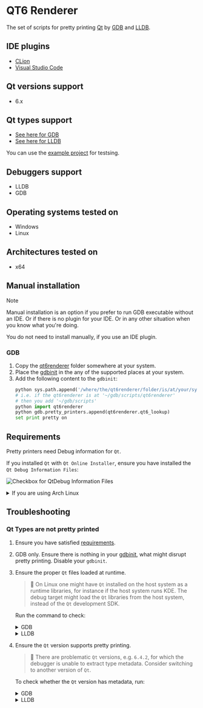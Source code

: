 # QT6 Renderer

The set of scripts for pretty printing [Qt][qt] by [GDB][gdb] and [LLDB][lldb].

## IDE plugins
* [CLion][qt6renderer_intlj]
* [Visual Studio Code][qt6renderer_vsc]

## Qt versions support
* 6.x

## Qt types support
* [See here for GDB](./python/gdb)
* [See here for LLDB](./python/lldb)

You can use the [example project][qt6renderer_exmpl] for testsing.

## Debuggers support
* LLDB
* GDB

## Operating systems tested on
* Windows
* Linux  

## Architectures tested on
* x64

## Manual installation

> [!NOTE]
> Manual installation is an option if you prefer to run GDB executable without an IDE. Or if there is no plugin for your IDE. Or in any other situation when you know what you're doing.
>
> You do not need to install manually, if you use an IDE plugin.

### GDB

1. Copy the [qt6renderer](./python/gdb/qt6renderer/) folder somewhere at your system.
2. Place the [gdbinit][gdbinit] in the any of the supported places at your system.
3. Add the following content to the `gdbinit`:
   ```python
   python sys.path.append('/where/the/qt6renderer/folder/is/at/your/system') 
   # i.e. if the qt6renderer is at '~/gdb/scripts/qt6renderer'
   # then you add '~/gdb/scripts'
   python import qt6renderer
   python gdb.pretty_printers.append(qt6renderer.qt6_lookup)
   set print pretty on
   ```

## Requirements
Pretty printers need Debug information for `Qt`.

If you installed `Qt` with `Qt Online Installer`, ensure you have installed
the `Qt Debug Information Files`:

![Checkbox for QtDebug Information Files](images/qt_debug_information_files_checkbox.png)

<details>
<summary>If you are using Arch Linux</summary>

Then you might wish to install `qt6-base-debug` package.
You can install manually (by specifying the url), or by enabling global repo. See [wiki](https://wiki.archlinux.org/title/Debugging/Getting_traces#Installing_debug_packages).

```
pacman -U https://geo.mirror.pkgbuild.com/extra-debug/os/x86_64/qt6-base-debug-6.7.2-1-x86_64.pkg.tar.zst
```
</details>

## Troubleshooting

### Qt Types are not pretty printed

1. Ensure you have satisfied [requirements](#requirements).
2. GDB only. Ensure there is nothing in your [gdbinit][gdbinit], what might disrupt pretty printing. Disable your `gdbinit`.
3. Ensure the proper `Qt` files loaded at runtime.

   > :large_blue_diamond: On Linux one might have `Qt` installed on the host system as a runtime libraries, for instance if the host system runs KDE. The debug target might load the `Qt` libraries from the host system, instead of the `Qt` development SDK.

   Run the command to check:

   <details>
    <summary>GDB</summary>

    ```
    info sharedlibrary
    ```

    Should print something like:
    
    ```
    0x00007ffff7e63940  0x00007ffff7f58b1a Yes /home/user/Qt/6.6.1/gcc_64/lib/libQt6Network.so.6
    0x00007ffff751f300  0x00007ffff7c0abe2 Yes /home/user/Qt/6.6.1/gcc_64/lib/libQt6Gui.so.6
    0x00007ffff6cb75e0  0x00007ffff70848eb Yes /home/user/Qt/6.6.1/gcc_64/lib/libQt6Core.so.6
    ```
   </details>

   <details>
    <summary>LLDB</summary>
        
    ```
    target modules list
    ````

    Should print something like:

    ```
    [  3] 0B3D90D4-3A24-26F8-2D28-E6FD902D2E1C-B1957B9C 0x00007ffff7e16000 /home/user/Qt/6.6.1/gcc_64/lib/libQt6Network.so.6 
      /home/user/Qt/6.6.1/gcc_64/lib/Qt6Network.debug
    [  4] 8D17CAB4-3968-A65B-FA7A-452CBB959B12-FE3D941E 0x00007ffff7400000 /home/user/Qt/6.6.1/gcc_64/lib/libQt6Gui.so.6 
      /home/user/Qt/6.6.1/gcc_64/lib/Qt6Gui.debug
    [  5] 70B3E481-9AFD-557A-D568-DB9065A3D74A-503165F0 0x00007ffff6c00000 /home/user/Qt/6.6.1/gcc_64/lib/libQt6Core.so.6 
      /home/user/Qt/6.6.1/gcc_64/lib/Qt6Core.debug
    ```
   </details>   
  
4. Ensure the `Qt` version supports pretty printing.   

   > :large_blue_diamond: There are problematic `Qt` versions, e.g. `6.4.2`, for which the debugger is unable to extract type metadata. Consider switching to another version of `Qt`.

   To check whether the `Qt` version has metadata, run:

   <details>
    <summary>GDB</summary>

    ```
    python print(gdb.parse_and_eval('*(&qtHookData)'))
    ```

    If degugger could read the metadata, it will print something like:
    
    ```
    {3, 7, 394754, 0, 0, 0, 22}
    ```
    
    or
    
    ```
    0x7ffff729bd00 <qtHookData>
    ```

    ![GDB could extract Qt Metadata - Visual Studio Code](images/gdb_qt_meta_available_vsc.png)

    ![GDB could extract Qt Metadata - CLion](images/gdb_qt_meta_available_jb.png)

    Otherwise:

    ```
    <data variable, no debug info>
    ```

    ![GDB could not extract Qt Metadata - CLion](images/gdb_qt_meta_unavailable_jb.png)
   </details>

   <details>
     <summary>LLDB</summary>

     ```
     script print(lldb.target.FindFirstGlobalVariable('qtHookData').GetPointeeData(2, 1))
     ```

     If degugger could read the metadata, it will print something like:
    
     ```
     02 07 06 00 00 00 00 00
     ```

     ![LLDB could extract Qt Metadata - Visual Studio Code](images/lldb_qt_meta_available_vsc.png)

     ![LLDB could extract Qt Metadata - CLion](images/lldb_qt_meta_available_jb.png)
   </details>



[qt]: https://www.qt.io/
[gdb]: https://sourceware.org/gdb/
[lldb]: https://lldb.llvm.org/
[qt6renderer_exmpl]: https://github.com/winseros/Qt6RendererExmpl
[qt6renderer_intlj]: https://github.com/winseros/Qt6RendererIntlj
[qt6renderer_vsc]: https://github.com/winseros/Qt6RendererVsc
[gdbinit]: https://man7.org/linux/man-pages/man5/gdbinit.5.html